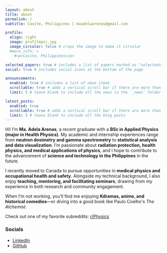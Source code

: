 ```yaml
---
layout: about
title: about
permalink: /
subtitle: Cavite, Philippines | maadelaarenas@gmail.com

profile:
  align: right
  image: profilepic.jpg
  image_circular: false # crops the image to make it circular
  #more_info: >
    #<p>Cavite, Philippines</p>

selected_papers: true # includes a list of papers marked as "selected={true}"
social: true # includes social icons at the bottom of the page

announcements:
  enabled: true # includes a list of news items
  scrollable: true # adds a vertical scroll bar if there are more than 3 news items
  limit: 5 # leave blank to include all the news in the `_news` folder

latest_posts:
  enabled: true
  scrollable: true # adds a vertical scroll bar if there are more than 3 new posts items
  limit: 3 # leave blank to include all the blog posts
---
```


Hi! I’m **Ma. Adela Arenas**, a recent graduate with a **BSc in Applied Physics (major in Health Physics)**. My academic and internship experiences range from **neutron dosimetry and gamma spectrometry** to **statistical analysis and data visualization**. I’m passionate about **radiation protection, health physics, and medical applications of physics**, and I hope to contribute to the advancement of **science and technology in the Philippines** in the future.  

I recently moved to Canada to pursue opportunities in **medical physics and occupational health and safety**. Alongside my technical background, I also enjoy **teaching, mentoring, and facilitating seminars**, drawing from my experience in both research and community engagement.  

When I’m not working, you’ll find me enjoying **Kdramas, anime, and historical comedies**—or diving into a good book like Paulo Coelho's *The Alchemist*.  

Check out one of my favorite subreddits: [r/Physics](https://www.reddit.com/r/Physics/)  

### Socials  
- <i class="fab fa-linkedin"></i> [LinkedIn](https://www.linkedin.com/in/mearenas)  
- <i class="fab fa-github"></i> [GitHub](https://github.com/adelaarenas)  

